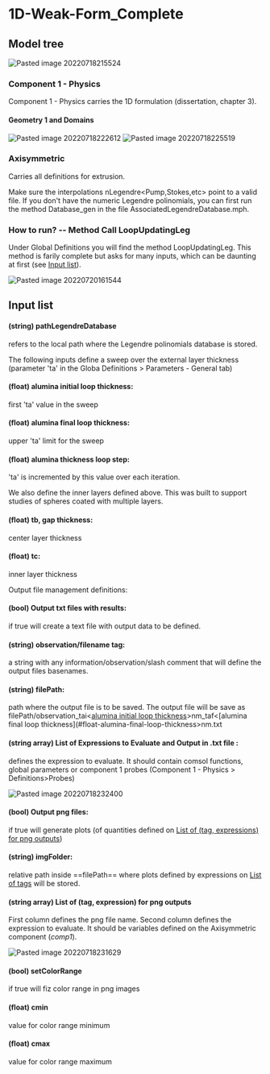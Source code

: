 
# 1D-Weak-Form_Complete

## Model tree
![Pasted image 20220718215524](https://user-images.githubusercontent.com/70443015/180076407-84a3b985-216e-4297-8e38-00c37fa01779.png)

### Component 1 - Physics
Component 1 - Physics carries the 1D formulation (dissertation, chapter 3). 

#### Geometry 1 and Domains
![Pasted image 20220718222612](https://user-images.githubusercontent.com/70443015/180076516-ae20a351-1a3d-4f00-9c13-75447f2b0386.png)
![Pasted image 20220718225519](https://user-images.githubusercontent.com/70443015/180076560-f2b2c096-a720-4b93-a187-b3c9bc993f8b.png)


### Axisymmetric
Carries all definitions for extrusion.

Make sure the interpolations nLegendre<Pump,Stokes,etc> point to a valid file. If you don't have the numeric Legendre polinomials, you can first run the method Database_gen in the file AssociatedLegendreDatabase.mph.

### How to run? -- Method Call LoopUpdatingLeg
Under Global Definitions you will find the method LoopUpdatingLeg. This method is farily complete but asks for many inputs, which can be daunting at first (see [Input list](#input-list)).

![Pasted image 20220720161544](https://user-images.githubusercontent.com/70443015/180076656-f9b0aaf8-fe30-46a9-b19e-6f5fc6e4800a.png)


## Input list

#### (string) pathLegendreDatabase
refers to the local path where the Legendre polinomials database is stored. 

The following inputs define a sweep over the external layer thickness (parameter 'ta' in the Globa Definitions > Parameters - General tab)
#### (float) **alumina initial loop thickness**: 
first 'ta' value in the sweep
#### (float) **alumina final loop thickness**: 
upper 'ta' limit for the sweep
#### (float) **alumina thickness loop step**: 
'ta' is incremented by this value over each iteration.

We also define the inner layers defined above. This was built to support studies of spheres coated with multiple layers.
#### (float) **tb**, gap thickness: 
center layer thickness
#### (float) **tc**:
inner layer thickness

Output file management definitions:
#### (bool) **Output txt files with results**: 
if true will create a text file with output data to be defined.
#### (string) **observation/filename tag**: 
a string with any information/observation/slash comment that will define the output files basenames.
#### (string) **filePath**: 
path where the output file is to be saved. The output file will be save as filePath/observation_tai<[alumina initial loop thickness](#float-alumina-initial-loop-thickness)>nm_taf<[alumina final loop thickness](#float-alumina-final-loop-thickness>nm.txt
#### (string array) **List of Expressions to Evaluate and Output in .txt file** :  
defines the expression to evaluate. It should contain comsol functions, global parameters or component 1 probes (Component 1 - Physics > Definitions>Probes)

![Pasted image 20220718232400](https://user-images.githubusercontent.com/70443015/180076879-78e3f6b5-5a04-485c-8952-137d278111a1.png)

#### (bool)  **Output png files**:
if true will generate plots (of quantities defined on [List of (tag, expressions) for png outputs](#string-array-list-of-tag-expression-for-png-outputs))
#### (string) **imgFolder**: 
relative path inside ==filePath== where plots defined by expressions on [List of tags](#string-array-list-of-tag-expression-for-png-outputs) will be stored.
#### (string array) List of (tag, expression) for png outputs
First column defines the png file name. Second column defines the expression to evaluate. It should be variables defined on the Axisymmetric component (*comp1*).

![Pasted image 20220718231629](https://user-images.githubusercontent.com/70443015/180077042-046065c3-b56f-4088-b4df-1a9a256b413d.png)

#### (bool) setColorRange
if true will fiz color range in png images
#### (float) cmin
value for color range minimum
#### (float) cmax
value for color range maximum
